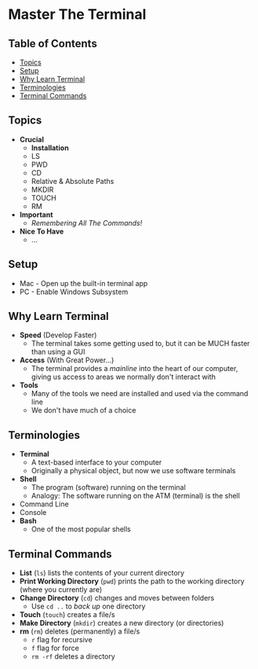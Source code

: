 # Master The Terminal

## Table of Contents <!-- omit in toc -->

- [Topics](#topics)
- [Setup](#setup)
- [Why Learn Terminal](#why-learn-terminal)
- [Terminologies](#terminologies)
- [Terminal Commands](#terminal-commands)


## Topics

- **Crucial**
  - **Installation**
  - LS
  - PWD
  - CD
  - Relative & Absolute Paths
  - MKDIR
  - TOUCH
  - RM
- **Important**
  - _Remembering All The Commands!_
- **Nice To Have**
  - ...


## Setup

- Mac - Open up the built-in terminal app
- PC - Enable Windows Subsystem


## Why Learn Terminal

- **Speed** (Develop Faster)
  - The terminal takes some getting used to, but it can be MUCH faster than using a GUI
- **Access** (With Great Power...)
  - The terminal provides a _mainline_ into the heart of our computer, giving us access to areas we normally don't interact with
- **Tools**
  - Many of the tools we need are installed and used via the command line
  - We don't have much of a choice


## Terminologies

- **Terminal**
  - A text-based interface to your computer 
  - Originally a physical object, but now we use software terminals
- **Shell**
  - The program (software) running on the terminal
  - Analogy: The software running on the ATM (terminal) is the shell
- Command Line
- Console
- **Bash**
  - One of the most popular shells


## Terminal Commands

- **List** (`ls`) lists the contents of your current directory
- **Print Working Directory** (`pwd`) prints the path to the working directory (where you currently are)
- **Change Directory** (`cd`) changes and moves between folders
  - Use `cd ..` to _back up_ one directory
- **Touch** (`touch`) creates a file/s
- **Make Directory** (`mkdir`) creates a new directory (or directories)
- **rm** (`rm`) deletes (permanently) a file/s
  - `r` flag for recursive
  - `f` flag for force
  - `rm -rf` deletes a directory
